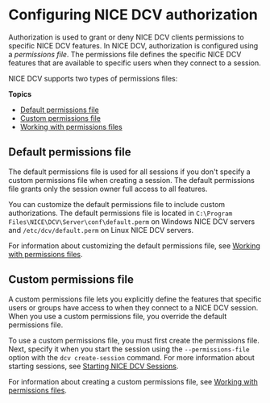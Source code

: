 # Configuring NICE DCV authorization<a name="security-authorization"></a>

Authorization is used to grant or deny NICE DCV clients permissions to specific NICE DCV features\. In NICE DCV, authorization is configured using a *permissions file*\. The permissions file defines the specific NICE DCV features that are available to specific users when they connect to a session\.

NICE DCV supports two types of permissions files:

**Topics**
+ [Default permissions file](#security-authorization-default)
+ [Custom permissions file](#security-authorization-custom)
+ [Working with permissions files](security-authorization-file-create.md)

## Default permissions file<a name="security-authorization-default"></a>

The default permissions file is used for all sessions if you don't specify a custom permissions file when creating a session\. The default permissions file grants only the session owner full access to all features\.

You can customize the default permissions file to include custom authorizations\. The default permissions file is located in `C:\Program Files\NICE\DCV\Server\conf\default.perm` on Windows NICE DCV servers and `/etc/dcv/default.perm` on Linux NICE DCV servers\.

For information about customizing the default permissions file, see [Working with permissions files](security-authorization-file-create.md)\.

## Custom permissions file<a name="security-authorization-custom"></a>

A custom permissions file lets you explicitly define the features that specific users or groups have access to when they connect to a NICE DCV session\. When you use a custom permissions file, you override the default permissions file\.

To use a custom permissions file, you must first create the permissions file\. Next, specify it when you start the session using the `--permissions-file` option with the `dcv create-session` command\. For more information about starting sessions, see [Starting NICE DCV Sessions](managing-sessions-start.md)\.

For information about creating a custom permissions file, see [Working with permissions files](security-authorization-file-create.md)\.